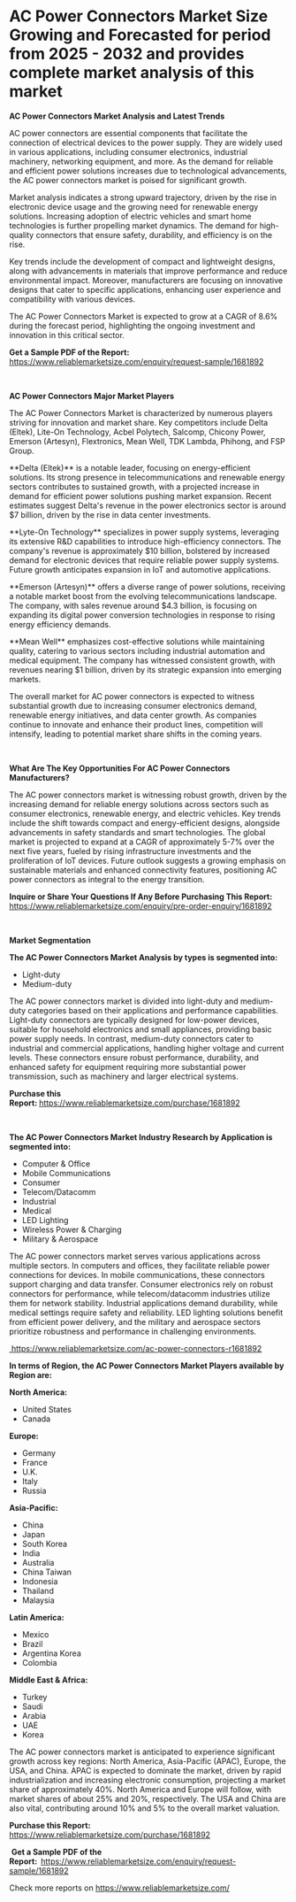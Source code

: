 <p><h1>AC Power Connectors Market Size Growing and Forecasted for period from 2025 - 2032 and provides complete market analysis of this market</h1></p><p><strong>AC Power Connectors Market Analysis and Latest Trends</strong></p>
<p><p>AC power connectors are essential components that facilitate the connection of electrical devices to the power supply. They are widely used in various applications, including consumer electronics, industrial machinery, networking equipment, and more. As the demand for reliable and efficient power solutions increases due to technological advancements, the AC power connectors market is poised for significant growth.</p><p>Market analysis indicates a strong upward trajectory, driven by the rise in electronic device usage and the growing need for renewable energy solutions. Increasing adoption of electric vehicles and smart home technologies is further propelling market dynamics. The demand for high-quality connectors that ensure safety, durability, and efficiency is on the rise. </p><p>Key trends include the development of compact and lightweight designs, along with advancements in materials that improve performance and reduce environmental impact. Moreover, manufacturers are focusing on innovative designs that cater to specific applications, enhancing user experience and compatibility with various devices.</p><p>The AC Power Connectors Market is expected to grow at a CAGR of 8.6% during the forecast period, highlighting the ongoing investment and innovation in this critical sector.</p></p>
<p><strong>Get a Sample PDF of the Report:&nbsp;</strong> <a href="https://www.reliablemarketsize.com/enquiry/request-sample/1681892?utm_campaign=2889&utm_medium=2&utm_source=Github&utm_content=ia&utm_term=10042025&utm_id=ac-power-connectors">https://www.reliablemarketsize.com/enquiry/request-sample/1681892</a></p>
<p>&nbsp;</p>
<p><strong>AC Power Connectors Major Market Players</strong></p>
<p><p>The AC Power Connectors Market is characterized by numerous players striving for innovation and market share. Key competitors include Delta (Eltek), Lite-On Technology, Acbel Polytech, Salcomp, Chicony Power, Emerson (Artesyn), Flextronics, Mean Well, TDK Lambda, Phihong, and FSP Group.</p><p>**Delta (Eltek)** is a notable leader, focusing on energy-efficient solutions. Its strong presence in telecommunications and renewable energy sectors contributes to sustained growth, with a projected increase in demand for efficient power solutions pushing market expansion. Recent estimates suggest Delta's revenue in the power electronics sector is around $7 billion, driven by the rise in data center investments.</p><p>**Lyte-On Technology** specializes in power supply systems, leveraging its extensive R&D capabilities to introduce high-efficiency connectors. The company's revenue is approximately $10 billion, bolstered by increased demand for electronic devices that require reliable power supply systems. Future growth anticipates expansion in IoT and automotive applications.</p><p>**Emerson (Artesyn)** offers a diverse range of power solutions, receiving a notable market boost from the evolving telecommunications landscape. The company, with sales revenue around $4.3 billion, is focusing on expanding its digital power conversion technologies in response to rising energy efficiency demands.</p><p>**Mean Well** emphasizes cost-effective solutions while maintaining quality, catering to various sectors including industrial automation and medical equipment. The company has witnessed consistent growth, with revenues nearing $1 billion, driven by its strategic expansion into emerging markets.</p><p>The overall market for AC power connectors is expected to witness substantial growth due to increasing consumer electronics demand, renewable energy initiatives, and data center growth. As companies continue to innovate and enhance their product lines, competition will intensify, leading to potential market share shifts in the coming years.</p></p>
<p>&nbsp;</p>
<p><strong>What Are The Key Opportunities For AC Power Connectors Manufacturers?</strong></p>
<p><p>The AC power connectors market is witnessing robust growth, driven by the increasing demand for reliable energy solutions across sectors such as consumer electronics, renewable energy, and electric vehicles. Key trends include the shift towards compact and energy-efficient designs, alongside advancements in safety standards and smart technologies. The global market is projected to expand at a CAGR of approximately 5-7% over the next five years, fueled by rising infrastructure investments and the proliferation of IoT devices. Future outlook suggests a growing emphasis on sustainable materials and enhanced connectivity features, positioning AC power connectors as integral to the energy transition.</p></p>
<p><strong>Inquire or Share Your Questions If Any Before Purchasing This Report:</strong> <a href="https://www.reliablemarketsize.com/enquiry/pre-order-enquiry/1681892?utm_campaign=2889&utm_medium=2&utm_source=Github&utm_content=ia&utm_term=10042025&utm_id=ac-power-connectors">https://www.reliablemarketsize.com/enquiry/pre-order-enquiry/1681892</a></p>
<p>&nbsp;</p>
<p><strong>Market Segmentation</strong></p>
<p><strong>The AC Power Connectors Market Analysis by types is segmented into:</strong></p>
<p><ul><li>Light-duty</li><li>Medium-duty</li></ul></p>
<p><p>The AC power connectors market is divided into light-duty and medium-duty categories based on their applications and performance capabilities. Light-duty connectors are typically designed for low-power devices, suitable for household electronics and small appliances, providing basic power supply needs. In contrast, medium-duty connectors cater to industrial and commercial applications, handling higher voltage and current levels. These connectors ensure robust performance, durability, and enhanced safety for equipment requiring more substantial power transmission, such as machinery and larger electrical systems.</p></p>
<p><strong>Purchase this Report:&nbsp;</strong><a href="https://www.reliablemarketsize.com/purchase/1681892?utm_campaign=2889&utm_medium=2&utm_source=Github&utm_content=ia&utm_term=10042025&utm_id=ac-power-connectors">https://www.reliablemarketsize.com/purchase/1681892</a></p>
<p>&nbsp;</p>
<p><strong>The AC Power Connectors Market Industry Research by Application is segmented into:</strong></p>
<p><ul><li>Computer & Office</li><li>Mobile Communications</li><li>Consumer</li><li>Telecom/Datacomm</li><li>Industrial</li><li>Medical</li><li>LED Lighting</li><li>Wireless Power & Charging</li><li>Military & Aerospace</li></ul></p>
<p><p>The AC power connectors market serves various applications across multiple sectors. In computers and offices, they facilitate reliable power connections for devices. In mobile communications, these connectors support charging and data transfer. Consumer electronics rely on robust connectors for performance, while telecom/datacomm industries utilize them for network stability. Industrial applications demand durability, while medical settings require safety and reliability. LED lighting solutions benefit from efficient power delivery, and the military and aerospace sectors prioritize robustness and performance in challenging environments.</p></p>
<p><a href="https://www.reliablemarketsize.com/ac-power-connectors-r1681892?utm_campaign=2889&utm_medium=2&utm_source=Github&utm_content=ia&utm_term=10042025&utm_id=ac-power-connectors">&nbsp;https://www.reliablemarketsize.com/ac-power-connectors-r1681892</a></p>
<p><strong>In terms of Region, the AC Power Connectors Market Players available by Region are:</strong></p>
<p>
    <p> <strong> North America: </strong>
        <ul>
            <li>United States</li>
            <li>Canada</li>
        </ul>
        </p> 
    <p> <strong> Europe: </strong>
        <ul>
            <li>Germany</li>
            <li>France</li>
            <li>U.K.</li>
            <li>Italy</li>
            <li>Russia</li>
        </ul>
        </p> 
    <p> <strong> Asia-Pacific: </strong>
        <ul>
            <li>China</li>
            <li>Japan</li>
            <li>South Korea</li>
            <li>India</li>
            <li>Australia</li>
            <li>China Taiwan</li>
            <li>Indonesia</li>
            <li>Thailand</li>
            <li>Malaysia</li>
        </ul>
        </p> 
    <p> <strong> Latin America: </strong>
        <ul>
            <li>Mexico</li>
            <li>Brazil</li>
            <li>Argentina Korea</li>
            <li>Colombia</li>
        </ul>
        </p> 
    <p> <strong> Middle East & Africa: </strong>
        <ul>
            <li>Turkey</li>
            <li>Saudi</li>
            <li>Arabia</li>
            <li>UAE</li>
            <li>Korea</li>
        </ul>
    </p>
    </p>
<p><p>The AC power connectors market is anticipated to experience significant growth across key regions: North America, Asia-Pacific (APAC), Europe, the USA, and China. APAC is expected to dominate the market, driven by rapid industrialization and increasing electronic consumption, projecting a market share of approximately 40%. North America and Europe will follow, with market shares of about 25% and 20%, respectively. The USA and China are also vital, contributing around 10% and 5% to the overall market valuation.</p></p>
<p><strong>Purchase this Report: </strong><a href="https://www.reliablemarketsize.com/purchase/1681892?utm_campaign=2889&utm_medium=2&utm_source=Github&utm_content=ia&utm_term=10042025&utm_id=ac-power-connectors">https://www.reliablemarketsize.com/purchase/1681892</a></p>
<p>&nbsp;<strong>Get a Sample PDF of the Report:&nbsp;&nbsp;</strong><a href="https://www.reliablemarketsize.com/enquiry/request-sample/1681892?utm_campaign=2889&utm_medium=2&utm_source=Github&utm_content=ia&utm_term=10042025&utm_id=ac-power-connectors">https://www.reliablemarketsize.com/enquiry/request-sample/1681892</a></p>
<p><strong></strong></p>
<p>Check more reports on <a href="https://www.reliablemarketsize.com/?utm_campaign=2889&utm_medium=2&utm_source=Github&utm_content=ia&utm_term=10042025&utm_id=ac-power-connectors">https://www.reliablemarketsize.com/</a></p>